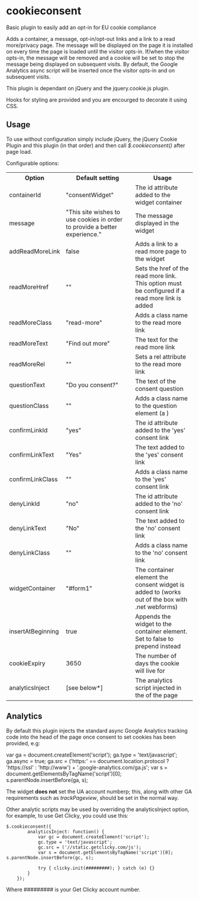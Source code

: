 cookieconsent
=============

Basic plugin to easily add an opt-in for EU cookie compliance

Adds a container, a message, opt-in/opt-out links and a link to a read more/privacy page. The message will be displayed on the page it is installed on every time the page is loaded until the visitor opts-in. If/when the visitor opts-in, the message will be removed and a cookie will be set to stop the message being displayed on subsequent visits. By default, the Google Analytics async script will be inserted once the visitor opts-in and on subsequent visits.

This plugin is dependant on jQuery and the jquery.cookie.js plugin.

Hooks for styling are provided and you are encourged to decorate it using CSS.

Usage
-------------

To use without configuration simply include jQuery, the jQuery Cookie Plugin and this plugin (in that order) and then call *$.cookieconsent()* after page load.

Configurable options:

<table>
	<tr>
		<th>Option</th><th>Default setting</th><th>Usage</th>
	</tr>
	<tr>
		<td>containerId</td><td>"consentWidget"</td><td>The id attribute added to the widget container</td>
	</tr>
	<tr>
		<td>message</td><td>"This site wishes to use cookies in order to provide a better experience."</td><td>The message displayed in the widget</td>
	</tr>
	<tr>
		<td>addReadMoreLink</td><td>false</td><td>Adds a link to a read more page to the widget</td>
	</tr>
	<tr>
		<td>readMoreHref</td><td>""</td><td>Sets the href of the read more link. This option must be configured if a read more link is added</td>
	</tr>
	<tr>
		<td>readMoreClass</td><td>"read-more"</td><td>Adds a class name to the read more link</td>
	</tr>
	<tr>
		<td>readMoreText</td><td>"Find out more"</td><td>The text for the read more link</td>
	</tr>
	<tr>
		<td>readMoreRel</td><td>""</td><td>Sets a rel attribute to the read more link</td>
	</tr>
	<tr>
		<td>questionText</td><td>"Do you consent?"</td><td>The text of the consent question</td>
	</tr>
	<tr>
		<td>questionClass</td><td>""</td><td>Adds a class name to the question element (a <span>)</td>
	</tr>
	<tr>
		<td>confirmLinkId</td><td>"yes"</td><td>The id attribute added to the 'yes' consent link</td>
	</tr>
	<tr>
		<td>confirmLinkText</td><td>"Yes"</td><td>The text added to the 'yes' consent link</td>
	</tr>
	<tr>
		<td>confirmLinkClass</td><td>""</td><td>Adds a class name to the 'yes' consent link</td>
	</tr>
	<tr>
		<td>denyLinkId</td><td>"no"</td><td>The id attribute added to the 'no' consent link</td>
	</tr>
	<tr>
		<td>denyLinkText</td><td>"No"</td><td>The text added to the 'no' consent link</td>
	</tr>
	<tr>
		<td>denyLinkClass</td><td>""</td><td>Adds a class name to the 'no' consent link</td>
	</tr>
	<tr>
		<td>widgetContainer</td><td>"#form1"</td><td>The container element the consent widget is added to (works out of the box with .net webforms)</td>
	</tr>
	<tr>
		<td>insertAtBeginning</td><td>true</td><td>Appends the widget to the container element. Set to false to prepend instead</td>
	</tr>
	<tr>
		<td>cookieExpiry</td><td>3650</td><td>The number of days the cookie will live for</td>
	</tr>
	<tr>
		<td>analyticsInject</td><td>[see below*]</td><td>The analytics script injected in the <head> of the page</td>
	</tr>
</table>

Analytics
-------------

By default this plugin injects the standard async Google Analytics tracking code into the head of the page once consent to set cookies has been provided, e.g:

var ga = document.createElement('script'); ga.type = 'text/javascript'; ga.async = true;
ga.src = ('https:' == document.location.protocol ? 'https://ssl' : 'http://www') + '.google-analytics.com/ga.js';
var s = document.getElementsByTagName('script')[0]; s.parentNode.insertBefore(ga, s);

The widget **does not** set the UA account numberp; this, along with other GA requirements such as *trackPageview*, should be set in the normal way.

Other analytic scripts may be used by overriding the analyticsInject option, for example, to use Get Clicky, you could use this:

    $.cookieconsent({
            analyticsInject: function() {
                var gc = document.createElement('script'); 
                gc.type = 'text/javascript'; 
                gc.src = ('//static.getclicky.com/js');
                var s = document.getElementsByTagName('script')[0]; s.parentNode.insertBefore(gc, s);

                try { clicky.init(#########); } catch (e) {}
            }
        });
		
Where ######### is your Get Clicky account number.
